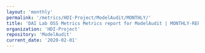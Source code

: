 ```yaml
---
layout: 'monthly'
permalink: '/metrics/HDI-Project/ModelAudit/MONTHLY/'
title: 'DAI Lab OSS Metrics Metrics report for ModelAudit | MONTHLY-REPORT-2020-02-01'
organization: 'HDI-Project'
repository: 'ModelAudit'
current_date: '2020-02-01'
---
```

